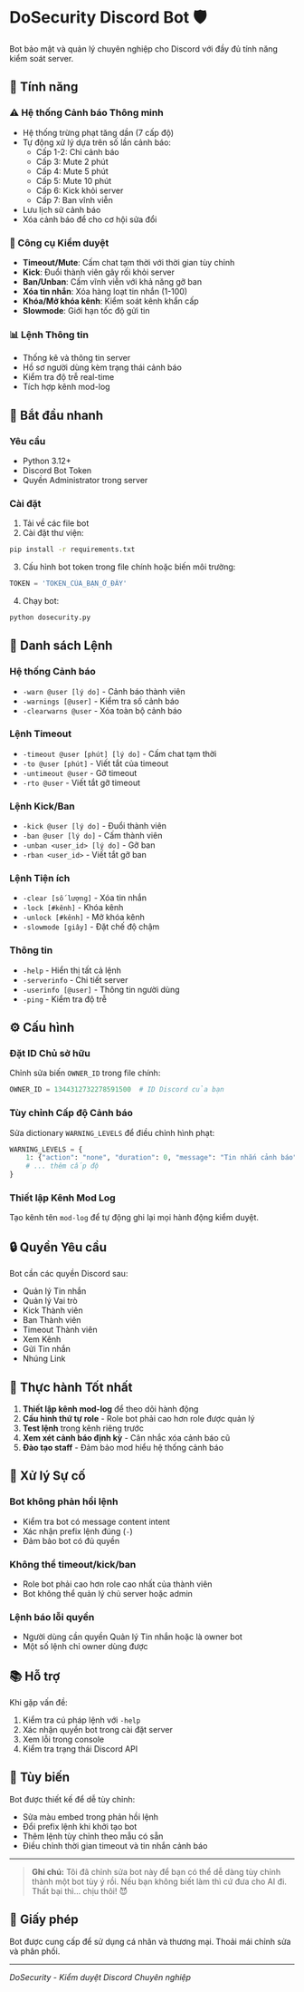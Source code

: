 # DoSecurity Discord Bot 🛡️

Bot bảo mật và quản lý chuyên nghiệp cho Discord với đầy đủ tính năng kiểm soát server.

## 🌟 Tính năng

### ⚠️ Hệ thống Cảnh báo Thông minh
- Hệ thống trừng phạt tăng dần (7 cấp độ)
- Tự động xử lý dựa trên số lần cảnh báo:
  - Cấp 1-2: Chỉ cảnh báo
  - Cấp 3: Mute 2 phút
  - Cấp 4: Mute 5 phút
  - Cấp 5: Mute 10 phút
  - Cấp 6: Kick khỏi server
  - Cấp 7: Ban vĩnh viễn
- Lưu lịch sử cảnh báo
- Xóa cảnh báo để cho cơ hội sửa đổi

### 🔨 Công cụ Kiểm duyệt
- **Timeout/Mute**: Cấm chat tạm thời với thời gian tùy chỉnh
- **Kick**: Đuổi thành viên gây rối khỏi server
- **Ban/Unban**: Cấm vĩnh viễn với khả năng gỡ ban
- **Xóa tin nhắn**: Xóa hàng loạt tin nhắn (1-100)
- **Khóa/Mở khóa kênh**: Kiểm soát kênh khẩn cấp
- **Slowmode**: Giới hạn tốc độ gửi tin

### 📊 Lệnh Thông tin
- Thống kê và thông tin server
- Hồ sơ người dùng kèm trạng thái cảnh báo
- Kiểm tra độ trễ real-time
- Tích hợp kênh mod-log

## 🚀 Bắt đầu nhanh

### Yêu cầu
- Python 3.12+
- Discord Bot Token
- Quyền Administrator trong server

### Cài đặt

1. Tải về các file bot
2. Cài đặt thư viện:
```bash
pip install -r requirements.txt
```

3. Cấu hình bot token trong file chính hoặc biến môi trường:
```python
TOKEN = 'TOKEN_CỦA_BẠN_Ở_ĐÂY'
```

4. Chạy bot:
```bash
python dosecurity.py
```

## 📝 Danh sách Lệnh

### Hệ thống Cảnh báo
- `-warn @user [lý do]` - Cảnh báo thành viên
- `-warnings [@user]` - Kiểm tra số cảnh báo
- `-clearwarns @user` - Xóa toàn bộ cảnh báo

### Lệnh Timeout
- `-timeout @user [phút] [lý do]` - Cấm chat tạm thời
- `-to @user [phút]` - Viết tắt của timeout
- `-untimeout @user` - Gỡ timeout
- `-rto @user` - Viết tắt gỡ timeout

### Lệnh Kick/Ban
- `-kick @user [lý do]` - Đuổi thành viên
- `-ban @user [lý do]` - Cấm thành viên
- `-unban <user_id> [lý do]` - Gỡ ban
- `-rban <user_id>` - Viết tắt gỡ ban

### Lệnh Tiện ích
- `-clear [số lượng]` - Xóa tin nhắn
- `-lock [#kênh]` - Khóa kênh
- `-unlock [#kênh]` - Mở khóa kênh
- `-slowmode [giây]` - Đặt chế độ chậm

### Thông tin
- `-help` - Hiển thị tất cả lệnh
- `-serverinfo` - Chi tiết server
- `-userinfo [@user]` - Thông tin người dùng
- `-ping` - Kiểm tra độ trễ

## ⚙️ Cấu hình

### Đặt ID Chủ sở hữu
Chỉnh sửa biến `OWNER_ID` trong file chính:
```python
OWNER_ID = 1344312732278591500  # ID Discord của bạn
```

### Tùy chỉnh Cấp độ Cảnh báo
Sửa dictionary `WARNING_LEVELS` để điều chỉnh hình phạt:
```python
WARNING_LEVELS = {
    1: {"action": "none", "duration": 0, "message": "Tin nhắn cảnh báo"},
    # ... thêm cấp độ
}
```

### Thiết lập Kênh Mod Log
Tạo kênh tên `mod-log` để tự động ghi lại mọi hành động kiểm duyệt.

## 🔒 Quyền Yêu cầu

Bot cần các quyền Discord sau:
- Quản lý Tin nhắn
- Quản lý Vai trò
- Kick Thành viên
- Ban Thành viên
- Timeout Thành viên
- Xem Kênh
- Gửi Tin nhắn
- Nhúng Link

## 🎯 Thực hành Tốt nhất

1. **Thiết lập kênh mod-log** để theo dõi hành động
2. **Cấu hình thứ tự role** - Role bot phải cao hơn role được quản lý
3. **Test lệnh** trong kênh riêng trước
4. **Xem xét cảnh báo định kỳ** - Cân nhắc xóa cảnh báo cũ
5. **Đào tạo staff** - Đảm bảo mod hiểu hệ thống cảnh báo

## 🐛 Xử lý Sự cố

### Bot không phản hồi lệnh
- Kiểm tra bot có message content intent
- Xác nhận prefix lệnh đúng (`-`)
- Đảm bảo bot có đủ quyền

### Không thể timeout/kick/ban
- Role bot phải cao hơn role cao nhất của thành viên
- Bot không thể quản lý chủ server hoặc admin

### Lệnh báo lỗi quyền
- Người dùng cần quyền Quản lý Tin nhắn hoặc là owner bot
- Một số lệnh chỉ owner dùng được

## 📚 Hỗ trợ

Khi gặp vấn đề:
1. Kiểm tra cú pháp lệnh với `-help`
2. Xác nhận quyền bot trong cài đặt server
3. Xem lỗi trong console
4. Kiểm tra trạng thái Discord API

## 🎨 Tùy biến

Bot được thiết kế để dễ tùy chỉnh:
- Sửa màu embed trong phản hồi lệnh
- Đổi prefix lệnh khi khởi tạo bot
- Thêm lệnh tùy chỉnh theo mẫu có sẵn
- Điều chỉnh thời gian timeout và tin nhắn cảnh báo

---

> **Ghi chú:** Tôi đã chỉnh sửa bot này để bạn có thể dễ dàng tùy chỉnh thành một bot tùy ý rồi. Nếu bạn không biết làm thì cứ đưa cho AI đi. Thất bại thì... chịu thôi! 😈

## 📄 Giấy phép

Bot được cung cấp để sử dụng cá nhân và thương mại. Thoải mái chỉnh sửa và phân phối.

---
*DoSecurity - Kiểm duyệt Discord Chuyên nghiệp*
